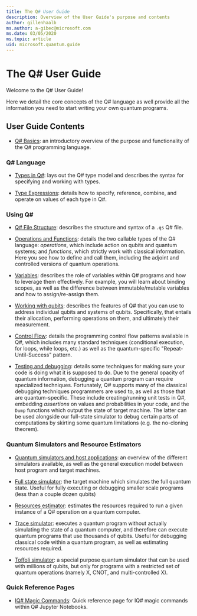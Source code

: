```yaml
---
title: The Q# User Guide
description: Overview of the User Guide's purpose and contents
author: gillenhaalb
ms.author: a-gibec@microsoft.com
ms.date: 03/05/2020
ms.topic: article
uid: microsoft.quantum.guide
---
```


# The Q# User Guide

Welcome to the Q# User Guide! 

Here we detail the core concepts of the Q# language as well provide all the information you need to start writing your own quantum programs.

## User Guide Contents

- [Q# Basics](xref:microsoft.quantum.techniques.file-structure): an introductory overview of the purpose and functionality of the Q# programming language. 

### Q# Language

- [Types in Q#](xref:microsoft.quantum.guide.types): lays out the Q# type model and describes the syntax for specifying and working with types.

- [Type Expressions](xref:microsoft.quantum.guide.expressions): details how to specify, reference, combine, and operate on values of each type in Q#. 

### Using Q#

- [Q# File Structure](xref:microsoft.quantum.guide.filestructure): describes the structure and syntax of a `.qs` Q# file.

- [Operations and Functions](xref:microsoft.quantum.guide.operationsfunctions): details the two callable types of the Q# language: *operations*, which include action on qubits and quantum systems; and *functions*, which strictly work with classical information. 
    Here you see how to define and call them, including the adjoint and controlled versions of quantum operations.

- [Variables](xref:microsoft.quantum.guide.variables): describes the role of variables within Q# programs and how to leverage them effectively. 
    For example, you will learn about binding scopes, as well as the difference between immutable/mutable variables and how to assign/re-assign them.

- [Working with qubits](xref:microsoft.quantum.guide.qubits): describes the features of Q# that you can use to address individual qubits and systems of qubits. 
    Specifically, that entails their allocation, performing operations on them, and ultimately their measurement. 

- [Control Flow](xref:microsoft.quantum.guide.controlflow): details the programming control flow patterns available in Q#, which includes many standard techniques (conditional execution, for loops, while loops, etc.) as well as the quantum-specific "Repeat-Until-Success" pattern.

- [Testing and debugging](xref:microsoft.quantum.guide.testingdebugging): details some techniques for making sure your code is doing what it is supposed to do. 
    Due to the general opacity of quantum information, debugging a quantum program can require specialized techniques. 
    Fortunately, Q# supports many of the classical debugging techniques programmers are used to, as well as those that are quantum-specific. These include creating/running unit tests in Q#, embedding *assertions* on values and probabilities in your code, and the `Dump` functions which output the state of target machine. 
    The latter can be used alongside our full-state simulator to debug certain parts of computations by skirting some quantum limitations (e.g. the no-cloning theorem).

### Quantum Simulators and Resource Estimators

- [Quantum simulators and host applications](xref:microsoft.quantum.machines): an overview of the different simulators available, as well as the general execution model between host program and target machines.

- [Full state simulator](xref:microsoft.quantum.machines.full-state-simulator): the target machine which simulates the full quantum state. Useful for fully executing or debugging smaller scale programs (less than a couple dozen qubits)

- [Resources estimator](xref:microsoft.quantum.machines.resources-estimator): estimates the resources required to run a given instance of a Q# operation on a quantum computer.

- [Trace simulator](xref:microsoft.quantum.machines.qc-trace-simulator.intro): executes a quantum program without actually simulating the state of a quantum computer, and therefore can execute quantum programs that use thousands of qubits. Useful for debugging classical code within a quantum program, as well as estimating resources required.

- [Toffoli simulator](xref:microsoft.quantum.machines.toffoli-simulator): a special purpose quantum simulator that can be used with millions of qubits, but only for programs with a restricted set of quantum operations (namely X, CNOT, and multi-controlled X).

### Quick Reference Pages

- [IQ# Magic Commands](xref:microsoft.quantum.guide.quickref.iqsharp): Quick reference page for IQ# magic commands within Q# Jupyter Notebooks.
